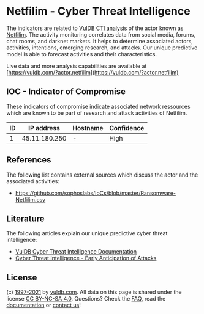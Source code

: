 # Netfilim - Cyber Threat Intelligence

The indicators are related to [VulDB CTI analysis](https://vuldb.com/?doc.cti) of the actor known as [Netfilim](https://vuldb.com/?actor.netfilim). The activity monitoring correlates data from social media, forums, chat rooms, and darknet markets. It helps to determine associated actors, activities, intentions, emerging research, and attacks. Our unique predictive model is able to forecast activities and their characteristics.

Live data and more analysis capabilities are available at [https://vuldb.com/?actor.netfilim](https://vuldb.com/?actor.netfilim)

## IOC - Indicator of Compromise

These indicators of compromise indicate associated network ressources which are known to be part of research and attack activities of Netfilim.

ID | IP address | Hostname | Confidence
-- | ---------- | -------- | ----------
1 | 45.11.180.250 | - | High

## References

The following list contains external sources which discuss the actor and the associated activities:

* https://github.com/sophoslabs/IoCs/blob/master/Ransomware-Netfilim.csv

## Literature

The following articles explain our unique predictive cyber threat intelligence:

* [VulDB Cyber Threat Intelligence Documentation](https://vuldb.com/?doc.cti)
* [Cyber Threat Intelligence - Early Anticipation of Attacks](https://www.scip.ch/en/?labs.20201022)

## License

(c) [1997-2021](https://vuldb.com/?doc.changelog) by [vuldb.com](https://vuldb.com/?doc.about). All data on this page is shared under the license [CC BY-NC-SA 4.0](https://creativecommons.org/licenses/by-nc-sa/4.0/). Questions? Check the [FAQ](https://vuldb.com/?doc.faq), read the [documentation](https://vuldb.com/?doc) or [contact us](https://vuldb.com/?contact)!

